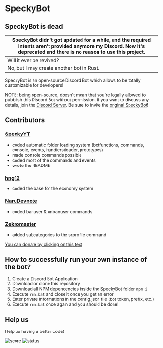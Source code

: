 # SpeckyBot

## SpeckyBot is dead

| SpeckyBot didn't got updated for a while, and the required intents aren't provided anymore my Discord. Now it's deprecated and there is no reason to use this project.
|-
| Will it ever be revived?
| No, but I may create another bot in Rust.

SpeckyBot is an open-source Discord Bot which allows to be totally customizable for developers!

NOTE: being open-source, doesn't mean that you're legally allowed to pubblish this Discord Bot without permission.
If you want to discuss any details, join the [Discord Server](https://discord.gg/4EecFku).
Be sure to invite the [original SpeckyBot](https://discordapp.com/api/oauth2/authorize?client_id=398157933315227649&permissions=2147483135&scope=bot)!

## Contributors

### [SpeckyYT](https://github.com/SpeckyYT)

- coded automatic folder loading system (botfunctions, commands, console, events, handlers/loader, prototypes)
- made console commands possible
- coded most of the commands and events
- wrote the README

### [hng12](https://github.com/hng12)

- coded the base for the economy system

### [NaruDevnote](https://github.com/NaruDevnote)

- coded banuser & unbanuser commands

### [Zekromaster](https://github.com/Zekromaster)

- added subcategories to the srprofile command

[You can donate by clicking on this text](https://www.paypal.me/speckyy)

## How to successfully run your own instance of the bot?

1. Create a Discord Bot Application
2. Download or clone this repository
3. Download all NPM dependencies inside the SpeckyBot folder `npm i`
4. Execute `run.bat` and close it once you get an error
5. Enter private informations in the config.json file (bot token, prefix, etc.)
6. Execute `run.bat` once again and you should be done!

## Help us

Help us having a better code!

![score](https://www.code-inspector.com/project/14889/score/svg)
![status](https://www.code-inspector.com/project/14889/status/svg)

